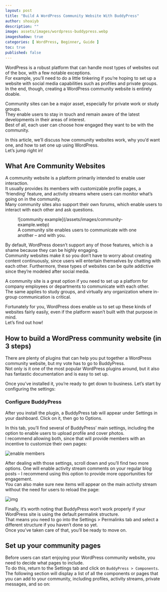 ```yaml
---
layout: post
title: "Build A WordPress Community Website With BuddyPress"
author: shoaiyb
description: ""
image: assets/images/wordpress-buddypress.webp
imageshadow: true
categories: [ WordPress, Beginner, Guide ]
toc: true
published: false
---
```





WordPress is a robust platform that can handle most types of websites out of the box, with a few notable exceptions.      
For example, you’ll need to do a little tinkering if you’re hoping to set up a website with social media capabilities such as profiles and private groups.      
In the end, though, creating a WordPress community website is entirely doable.

Community sites can be a major asset, especially for private work or study groups.      
They enable users to stay in touch and remain aware of the latest developments in their areas of interest.     
Best of all, each user can choose how engaged they want to be with the community.

In this article, we’ll discuss how community websites work, why you’d want one, and how to set one up using WordPress.     
Let’s jump right in!

## What Are Community Websites
A community website is a platform primarily intended to enable user interaction.      
It usually provides its members with customizable profile pages, a ‘friending’ feature, and activity streams where users can monitor what’s going on in the community.     
Many community sites also support their own forums, which enable users to interact with each other and ask questions.      

<figure>
![community example](/assets/images/community-example.webp)       
  <figcaption>
    A community site enables users to communicate with one another – and with you.
  </figcaption>
</figure>

By default, WordPress doesn’t support any of those features, which is a shame because they can be highly engaging.       
Community websites make it so you don’t have to worry about creating content continuously, since users will entertain themselves by chatting with each other. Furthermore, these types of websites can be quite addictive since they’re modeled after social media.

A community site is a great option if you need to set up a platform for company employees or departments to communicate with each other.      
The same applies to study groups, and virtually any organization where in-group communication is critical.

Fortunately for you, WordPress does enable us to set up these kinds of websites fairly easily, even if the platform wasn’t built with that purpose in mind.      
Let’s find out how!

## How to build a WordPress community website (in 3 steps)
There are plenty of plugins that can help you put together a WordPress community website, but my vote has to go to BuddyPress.       
Not only is it one of the most popular WordPress plugins around, but it also has fantastic documentation and is easy to set up.


Once you’ve installed it, you’re ready to get down to business. Let’s start by configuring the settings:

### Configure BuddyPress
After you install the plugin, a BuddyPress tab will appear under Settings in your dashboard. Click on it, then go to Options.

In this tab, you’ll find several of BuddyPress’ main settings, including the option to enable users to upload profile and cover photos.      
I recommend allowing both, since that will provide members with an incentive to customize their own pages:

![enable members](/enable-photo.webp)       

After dealing with those settings, scroll down and you’ll find two more options. One will enable activity stream comments on your regular blog posts – I recommend using this option to provide more opportunities for engagement.      
You can also make sure new items will appear on the main activity stream without the need for users to reload the page:

![img](/)      

Finally, it’s worth noting that BuddyPress won’t work properly if your WordPress site is using the default permalink structure.        
That means you need to go into the Settings > Permalinks tab and select a different structure if you haven’t done so yet.      
Once you’ve taken care of that, you’ll be ready to move on.

## Set up your community pages
Before users can start enjoying your WordPress community website, you need to decide what pages to include.       
To do this, return to the Settings tab and click on `BuddyPress > Components`.        
The following section will display a list of all the components or pages that you can add to your community, including profiles, activity streams, private messages, and so on:



